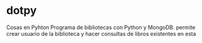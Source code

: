 # dotpy
Cosas en Pyhton
Programa de bibliotecas con Python y MongoDB. permite crear usuario de la biblioteca y hacer consultas de libros existentes en esta
